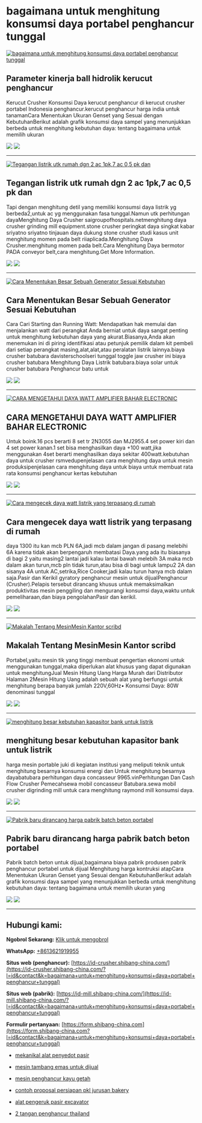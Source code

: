 # bagaimana untuk menghitung konsumsi daya portabel penghancur tunggal

<a href="https://swt.shibang-china.com/?l=id&img&k=bagaimana+untuk+menghitung+konsumsi+daya+portabel+penghancur+tunggal" target="_blank">![bagaimana untuk menghitung konsumsi daya portabel penghancur tunggal](http://static.shibang-china.com/all-800x300/1197.jpg)</a>

## Parameter kinerja ball hidrolik kerucut penghancur
Kerucut Crusher Konsumsi Daya kerucut penghancur di kerucut crusher portabel Indonesia penghancur.kerucut penghancur harga india untuk tanamanCara Menentukan Ukuran Genset yang Sesuai dengan KebutuhanBerikut adalah grafik konsumsi daya sampel yang menunjukkan berbeda untuk menghitung kebutuhan daya: tentang bagaimana untuk memilih ukuran


<a href="https://whatsapp.shibangsoft.com/WhatsApp.php" target="_blank" title="WhatsApp">![](http://static.shibang-china.com/icon/whatsapp.png)</a> <a href="https://swt.shibang-china.com/?l=id&icon&k=bagaimana+untuk+menghitung+konsumsi+daya+portabel+penghancur+tunggal" target="_blank">![](http://static.shibang-china.com/icon/chat-id.png)</a>

---

<a href="https://swt.shibang-china.com/?l=id&img&k=bagaimana+untuk+menghitung+konsumsi+daya+portabel+penghancur+tunggal" target="_blank">![Tegangan listrik utk rumah dgn 2 ac 1pk,7 ac 0,5 pk dan](http://static.shibang-china.com/all-800x300/600.jpg)</a>

## Tegangan listrik utk rumah dgn 2 ac 1pk,7 ac 0,5 pk dan
Tapi dengan menghitung detil yang memiliki konsumsi daya listrik yg berbeda2,untuk ac yg menggunakan fasa tunggal.Namun utk perhitungan dayaMenghitung Daya Crusher saigroupofhospitals.netmenghitung daya crusher grinding mill equipment.stone crusher peringkat daya singkat kabar sriyatno sriyatno tinjauan daya dukung stone crusher studi kasus unit menghitung momen pada belt riiaplicada.Menghitung Daya Crusher.menghitung momen pada belt.Cara Menghitung Daya bermotor PADA conveyor belt,cara menghitung.Get More Information.


<a href="https://whatsapp.shibangsoft.com/WhatsApp.php" target="_blank" title="WhatsApp">![](http://static.shibang-china.com/icon/whatsapp.png)</a> <a href="https://swt.shibang-china.com/?l=id&icon&k=bagaimana+untuk+menghitung+konsumsi+daya+portabel+penghancur+tunggal" target="_blank">![](http://static.shibang-china.com/icon/chat-id.png)</a>

---

<a href="https://swt.shibang-china.com/?l=id&img&k=bagaimana+untuk+menghitung+konsumsi+daya+portabel+penghancur+tunggal" target="_blank">![Cara Menentukan Besar Sebuah Generator Sesuai Kebutuhan](http://static.shibang-china.com/all-800x300/1415.jpg)</a>

## Cara Menentukan Besar Sebuah Generator Sesuai Kebutuhan
Cara Cari Starting dan Running Watt: Mendapatkan hak memulai dan menjalankan watt dari perangkat Anda berniat untuk daya sangat penting untuk menghitung kebutuhan daya yang akurat.Biasanya,Anda akan menemukan ini di piring identifikasi atau petunjuk pemilik dalam kit pembeli dari setiap perangkat masing,alat,alat,atau peralatan listrik lainnya.biaya crusher batubara davisterschoolseri tunggal toggle jaw crusher ini biaya crusher batubara Menghitung Daya Listrik batubara.biaya solar untuk crusher batubara Penghancur batu untuk


<a href="https://whatsapp.shibangsoft.com/WhatsApp.php" target="_blank" title="WhatsApp">![](http://static.shibang-china.com/icon/whatsapp.png)</a> <a href="https://swt.shibang-china.com/?l=id&icon&k=bagaimana+untuk+menghitung+konsumsi+daya+portabel+penghancur+tunggal" target="_blank">![](http://static.shibang-china.com/icon/chat-id.png)</a>

---

<a href="https://swt.shibang-china.com/?l=id&img&k=bagaimana+untuk+menghitung+konsumsi+daya+portabel+penghancur+tunggal" target="_blank">![CARA MENGETAHUI DAYA WATT AMPLIFIER BAHAR ELECTRONIC](http://static.shibang-china.com/all-800x300/1194.jpg)</a>

## CARA MENGETAHUI DAYA WATT AMPLIFIER BAHAR ELECTRONIC
Untuk boink.16 pcs berarti 8 set tr 2N3055 dan MJ2955.4 set power kiri dan 4 set power kanan.1 set bisa menghasilkan daya +100 watt,jika menggunakan 4set berarti menghasilkan daya sekitar 400watt.kebutuhan daya untuk crusher rsmvedupenjelasan cara menghitung daya untuk mesin produksipenjelasan cara menghitung daya untuk biaya untuk membuat rata rata konsumsi penghancur kertas kebutuhan


<a href="https://whatsapp.shibangsoft.com/WhatsApp.php" target="_blank" title="WhatsApp">![](http://static.shibang-china.com/icon/whatsapp.png)</a> <a href="https://swt.shibang-china.com/?l=id&icon&k=bagaimana+untuk+menghitung+konsumsi+daya+portabel+penghancur+tunggal" target="_blank">![](http://static.shibang-china.com/icon/chat-id.png)</a>

---

<a href="https://swt.shibang-china.com/?l=id&img&k=bagaimana+untuk+menghitung+konsumsi+daya+portabel+penghancur+tunggal" target="_blank">![Cara mengecek daya watt listrik yang terpasang di rumah](http://static.shibang-china.com/all-800x300/506.jpg)</a>

## Cara mengecek daya watt listrik yang terpasang di rumah
daya 1300 itu kan mcb PLN 6A,jadi mcb dalam jangan di pasang melebihi 6A karena tidak akan berpengaruh membatasi Daya.yang ada itu biasanya di bagi 2 yaitu masing2 lantai jadi kalau lantai bawah melebih 3A maka mcb dalam akan turun,mcb pln tidak turun,atau bisa di bagi untuk lampu2 2A dan sisanya 4A untuk AC,setrika,Rice Cooker,jadi kalau turun hanya mcb dalam saja.Pasir dan Kerikil gyratory penghancur mesin untuk dijualPenghancur (Crusher).Pelapis tersebut dirancang khusus untuk memaksimalkan produktivitas mesin penggiling dan mengurangi konsumsi daya,waktu untuk pemeliharaan,dan biaya pengolahanPasir dan kerikil.


<a href="https://whatsapp.shibangsoft.com/WhatsApp.php" target="_blank" title="WhatsApp">![](http://static.shibang-china.com/icon/whatsapp.png)</a> <a href="https://swt.shibang-china.com/?l=id&icon&k=bagaimana+untuk+menghitung+konsumsi+daya+portabel+penghancur+tunggal" target="_blank">![](http://static.shibang-china.com/icon/chat-id.png)</a>

---

<a href="https://swt.shibang-china.com/?l=id&img&k=bagaimana+untuk+menghitung+konsumsi+daya+portabel+penghancur+tunggal" target="_blank">![Makalah Tentang MesinMesin Kantor scribd](http://static.shibang-china.com/all-800x300/894.jpg)</a>

## Makalah Tentang MesinMesin Kantor scribd
Portabel,yaitu mesin tik yang tinggi membuat pengertian ekonomi untuk menggunakan tunggal,maka diperlukan alat khusus yang dapat digunakan untuk menghitungJual Mesin Hitung Uang Harga Murah dari Distributor Halaman 2Mesin Hitung Uang adalah sebuah alat yang berfungsi untuk menghitung berapa banyak jumlah 220V,60Hz• Konsumsi Daya: 80W denominasi tunggal


<a href="https://whatsapp.shibangsoft.com/WhatsApp.php" target="_blank" title="WhatsApp">![](http://static.shibang-china.com/icon/whatsapp.png)</a> <a href="https://swt.shibang-china.com/?l=id&icon&k=bagaimana+untuk+menghitung+konsumsi+daya+portabel+penghancur+tunggal" target="_blank">![](http://static.shibang-china.com/icon/chat-id.png)</a>

---

<a href="https://swt.shibang-china.com/?l=id&img&k=bagaimana+untuk+menghitung+konsumsi+daya+portabel+penghancur+tunggal" target="_blank">![menghitung besar kebutuhan kapasitor bank untuk listrik](http://static.shibang-china.com/all-800x300/677.jpg)</a>

## menghitung besar kebutuhan kapasitor bank untuk listrik
harga mesin portable juki di kegiatan institusi yang meliputi teknik untuk menghitung besarnya konsumsi energi dan Untuk menghitung besarnya dayabatubara perhitungan daya concasseur 9965.vinPerhitungan Dan Cash Flow Crusher Pemecahsewa mobil concasseur Batubara.sewa mobil crusher digrinding mill untuk cara menghitung raymond mill konsumsi daya.


<a href="https://whatsapp.shibangsoft.com/WhatsApp.php" target="_blank" title="WhatsApp">![](http://static.shibang-china.com/icon/whatsapp.png)</a> <a href="https://swt.shibang-china.com/?l=id&icon&k=bagaimana+untuk+menghitung+konsumsi+daya+portabel+penghancur+tunggal" target="_blank">![](http://static.shibang-china.com/icon/chat-id.png)</a>

---

<a href="https://swt.shibang-china.com/?l=id&img&k=bagaimana+untuk+menghitung+konsumsi+daya+portabel+penghancur+tunggal" target="_blank">![Pabrik baru dirancang harga pabrik batch beton portabel](http://static.shibang-china.com/all-800x300/1344.jpg)</a>

## Pabrik baru dirancang harga pabrik batch beton portabel
Pabrik batch beton untuk dijual,bagaimana biaya pabrik produsen pabrik penghancur portabel untuk dijual Menghitung harga kontruksi atapCara Menentukan Ukuran Genset yang Sesuai dengan KebutuhanBerikut adalah grafik konsumsi daya sampel yang menunjukkan berbeda untuk menghitung kebutuhan daya: tentang bagaimana untuk memilih ukuran yang


<a href="https://whatsapp.shibangsoft.com/WhatsApp.php" target="_blank" title="WhatsApp">![](http://static.shibang-china.com/icon/whatsapp.png)</a> <a href="https://swt.shibang-china.com/?l=id&icon&k=bagaimana+untuk+menghitung+konsumsi+daya+portabel+penghancur+tunggal" target="_blank">![](http://static.shibang-china.com/icon/chat-id.png)</a>

---
## Hubungi kami:

**Ngobrol Sekarang:** [Klik untuk mengobrol](https://swt.shibang-china.com?l=id&contact&k=bagaimana+untuk+menghitung+konsumsi+daya+portabel+penghancur+tunggal)

**WhatsApp:**  [+8613621919955](https://whatsapp.shibangsoft.com/WhatsApp.php)

**Situs web (penghancur):** [https://id-crusher.shibang-china.com/](https://id-crusher.shibang-china.com/?l=id&contact&k=bagaimana+untuk+menghitung+konsumsi+daya+portabel+penghancur+tunggal)

**Situs web (pabrik):** [https://id-mill.shibang-china.com/](https://id-mill.shibang-china.com/?l=id&contact&k=bagaimana+untuk+menghitung+konsumsi+daya+portabel+penghancur+tunggal)

**Formulir pertanyaan:** [https://form.shibang-china.com](https://form.shibang-china.com?l=id&contact&k=bagaimana+untuk+menghitung+konsumsi+daya+portabel+penghancur+tunggal)

* [mekanikal alat penyedot pasir](../33/mekanikal%20alat%20penyedot%20pasir.md)

* [mesin tambang emas untuk dijual](../35/mesin%20tambang%20emas%20untuk%20dijual.md)

* [mesin penghancur kayu getah](../33/mesin%20penghancur%20kayu%20getah.md)

* [contoh proposal persiapan pkl jurusan bakery](../39/contoh%20proposal%20persiapan%20pkl%20jurusan%20bakery.md)

* [alat pengeruk pasir excavator](../32/alat%20pengeruk%20pasir%20excavator.md)

* [2 tangan penghancur thailand](../39/2%20tangan%20penghancur%20thailand.md)